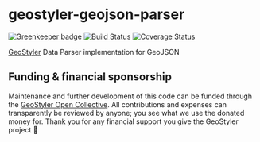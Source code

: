# geostyler-geojson-parser

[![Greenkeeper badge](https://badges.greenkeeper.io/geostyler/geostyler-geojson-parser.svg)](https://greenkeeper.io/)
[![Build Status](https://travis-ci.com/geostyler/geostyler-geojson-parser.svg?branch=master)](https://travis-ci.com/geostyler/geostyler-geojson-parser)
[![Coverage Status](https://coveralls.io/repos/github/geostyler/geostyler-geojson-parser/badge.svg?branch=master)](https://coveralls.io/github/geostyler/geostyler-geojson-parser?branch=master)

[GeoStyler](https://github.com/geostyler/geostyler/) Data Parser implementation for GeoJSON

## <a name="funding"></a>Funding & financial sponsorship

Maintenance and further development of this code can be funded through the
[GeoStyler Open Collective](https://opencollective.com/geostyler). All contributions and
expenses can transparently be reviewed by anyone; you see what we use the donated money for.
Thank you for any financial support you give the GeoStyler project 💞

